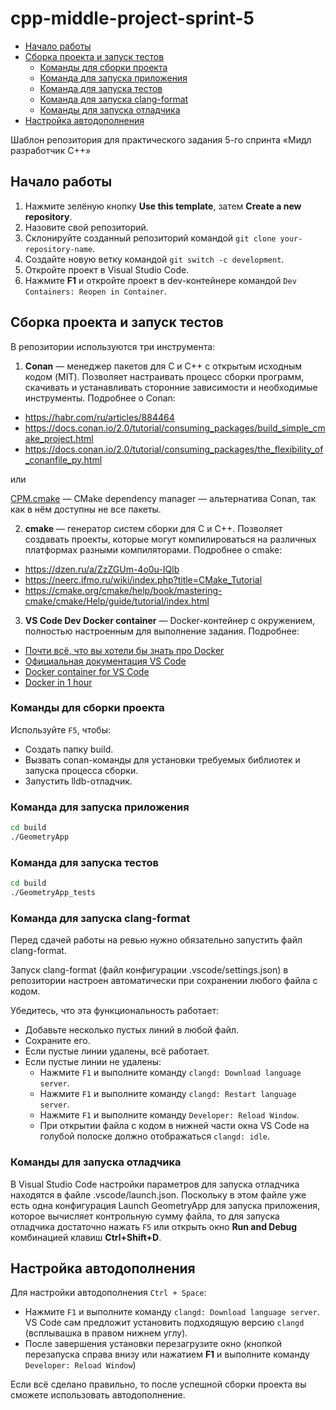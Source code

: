 # cpp-middle-project-sprint-5 <!-- omit in toc -->

- [Начало работы](#начало-работы)
- [Сборка проекта и запуск тестов](#сборка-проекта-и-запуск-тестов)
  - [Команды для сборки проекта](#команды-для-сборки-проекта)
  - [Команда для запуска приложения](#команда-для-запуска-приложения)
  - [Команда для запуска тестов](#команда-для-запуска-тестов)
  - [Команда для запуска clang-format](#команда-для-запуска-clang-format)
  - [Команды для запуска отладчика](#команды-для-запуска-отладчика)
- [Настройка автодополнения](#настройка-автодополнения)


Шаблон репозитория для практического задания 5-го спринта «Мидл разработчик С++»

## Начало работы

1. Нажмите зелёную кнопку **Use this template**, затем **Create a new repository**.
2. Назовите свой репозиторий.
3. Склонируйте созданный репозиторий командой `git clone your-repository-name`.
4. Создайте новую ветку командой `git switch -c development`.
5. Откройте проект в Visual Studio Code.
6. Нажмите **F1** и откройте проект в dev-контейнере командой `Dev Containers: Reopen in Container`.

## Сборка проекта и запуск тестов

В репозитории используются три инструмента:

1. **Conan** — менеджер пакетов для C и C++ с открытым исходным кодом (MIT). Позволяет настраивать процесс сборки программ, скачивать и устанавливать сторонние зависимости и необходимые инструменты. Подробнее о Conan:
  - https://habr.com/ru/articles/884464
  - https://docs.conan.io/2.0/tutorial/consuming_packages/build_simple_cmake_project.html
  - https://docs.conan.io/2.0/tutorial/consuming_packages/the_flexibility_of_conanfile_py.html

или 

[CPM.cmake](https://github.com/cpm-cmake/CPM.cmake) — CMake dependency manager — альтернатива Conan, так как в нём доступны не все пакеты.

2. **cmake** — генератор систем сборки для C и C++. Позволяет создавать проекты, которые могут компилироваться на различных платформах разными компиляторами. Подробнее о cmake:
  - https://dzen.ru/a/ZzZGUm-4o0u-IQlb
  - https://neerc.ifmo.ru/wiki/index.php?title=CMake_Tutorial
  - https://cmake.org/cmake/help/book/mastering-cmake/cmake/Help/guide/tutorial/index.html

3. **VS Code Dev Docker container** — Docker-контейнер c окружением, полностью настроенным для выполнение задания. Подробнее:
  - [Почти всё, что вы хотели бы знать про Docker](https://habr.com/ru/articles/822707/)
  - [Официальная документация VS Code](https://habr.com/ru/articles/822707/)
  - [Docker container for VS Code](https://www.youtube.com/watch?v=p9L7YFqHGk4)
  - [Docker in 1 hour](https://www.youtube.com/watch?v=pg19Z8LL06w&t=174s&pp=ygUPRG9ja2VyY29udGFpbmVy)

### Команды для сборки проекта

Используйте `F5`, чтобы:
- Создать папку build.
- Вызвать conan-команды для установки требуемых библиотек и запуска процесса сборки.
- Запустить lldb-отладчик.

### Команда для запуска приложения

```bash
cd build
./GeometryApp
```

### Команда для запуска тестов

```bash
cd build
./GeometryApp_tests
```

### Команда для запуска clang-format

Перед сдачей работы на ревью нужно обязательно запустить файл clang-format.

Запуск clang-format (файл конфигурации .vscode/settings.json) в репозитории настроен автоматически при сохранении любого файла с кодом.

Убедитесь, что эта функциональность работает:
- Добавьте несколько пустых линий в любой файл.
- Сохраните его.
- Если пустые линии удалены, всё работает.
- Если пустые линии не удалены:
    - Нажмите `F1` и выполните команду `clangd: Download language server`.
    - Нажмите `F1` и выполните команду `clangd: Restart language server`.
    - Нажмите `F1` и выполните команду `Developer: Reload Window`.
    - При открытии файла с кодом в нижней части окна VS Code на голубой полоске должно отображаться `clangd: idle`.

### Команды для запуска отладчика

В Visual Studio Code настройки параметров для запуска отладчика находятся в файле .vscode/launch.json. Поскольку в этом файле уже есть одна конфигурация Launch GeometryApp для запуска приложения, которое вычисляет контрольную сумму файла, то для запуска отладчика достаточно нажать `F5` или открыть окно **Run and Debug** комбинацией клавиш **Ctrl+Shift+D**.

## Настройка автодополнения

Для настройки автодополнения `Ctrl + Space`:
- Нажмите `F1` и выполните команду `clangd: Download language server`. VS Code сам предложит установить подходящую версию `clangd` (всплывашка в правом нижнем углу). 
- После завершения установки перезагрузите окно (кнопкой перезапуска справа внизу или нажатием **F1** и выполните команду `Developer: Reload Window`)

Если всё сделано правильно, то после успешной сборки проекта вы сможете использовать автодополнение.
